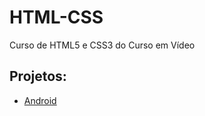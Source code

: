 # HTML-CSS
 
Curso de HTML5 e CSS3 do Curso em Vídeo
<h2>Projetos:</h2>
<ul>
 <li><a href="https://yasminkally.github.io/html-css/desafios/d010/android.html">Android</a></li>
</ul>
